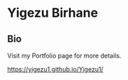 # Yigezu Birhane
## Bio
Visit my Portfolio page for more details.

https://yigezu1.github.io/Yigezu1/
